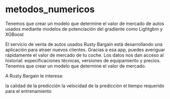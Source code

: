 # metodos_numericos
Tenemos que crear un modelo que determine el valor de mercado de autos usados mediante modelos de potenciación del gradiente como Lightgbm y XGBoost

El servicio de venta de autos usados Rusty Bargain está desarrollando una aplicación para atraer nuevos clientes. Gracias a esa app, puedes averiguar rápidamente el valor de mercado de tu coche. Los datos nos dan acceso al historial: especificaciones técnicas, versiones de equipamiento y precios. Tenemos que crear un modelo que determine el valor de mercado.

A Rusty Bargain le interesa:

la calidad de la predicción
la velocidad de la predicción
el tiempo requerido para el entrenamiento
